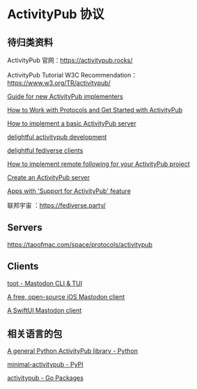 # ActivityPub 协议

## 待归类资料

ActivityPub 官网：https://activitypub.rocks/

ActivityPub Tutorial W3C Recommendation：https://www.w3.org/TR/activitypub/



[Guide for new ActivityPub implementers](https://socialhub.activitypub.rocks/t/guide-for-new-activitypub-implementers/479)

[How to Work with Protocols and Get Started with ActivityPub](https://thenewstack.io/how-to-work-with-protocols-and-get-started-with-activitypub/)



[How to implement a basic ActivityPub server](https://blog.joinmastodon.org/2018/06/how-to-implement-a-basic-activitypub-server/)



[delightful activitypub development](https://codeberg.org/yarmo/delightful-activitypub-development)

[delightful fediverse clients](https://codeberg.org/fediverse/delightful-fediverse-clients)



[How to implement remote following for your ActivityPub project](https://www.hughrundle.net/how-to-implement-remote-following-for-your-activitypub-project/)



[Create an ActivityPub server](https://semapps.org/docs/guides/activitypub)



[Apps with 'Support for ActivityPub' feature](https://alternativeto.net/feature/activitypub-support/)

联邦宇宙 ：https://fediverse.party/

  

## Servers

https://taoofmac.com/space/protocols/activitypub

## Clients

[toot - Mastodon CLI & TUI](https://github.com/ihabunek/toot) 

[A free, open-source iOS Mastodon client](https://github.com/metabolist/metatext)   

 [A SwiftUI Mastodon client](https://github.com/Dimillian/IceCubesApp) 

## 相关语言的包

 [A general Python ActivityPub library - Python](https://github.com/dsblank/activitypub)    

[minimal-activitypub - PyPI](https://pypi.org/project/minimal-activitypub/)

[activitypub - Go Packages](https://pkg.go.dev/github.com/peopledata/oak/pkg/activitypub)

